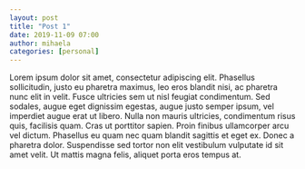 ```yaml
---
layout: post
title: "Post 1"
date: 2019-11-09 07:00
author: mihaela
categories: [personal]
---
```


Lorem ipsum dolor sit amet, consectetur adipiscing elit. Phasellus sollicitudin, justo eu pharetra maximus, leo eros blandit nisi, ac pharetra nunc elit in velit. Fusce ultricies sem ut nisl feugiat condimentum. Sed sodales, augue eget dignissim egestas, augue justo semper ipsum, vel imperdiet augue erat ut libero. Nulla non mauris ultricies, condimentum risus quis, facilisis quam. Cras ut porttitor sapien. Proin finibus ullamcorper arcu vel dictum. Phasellus eu quam nec quam blandit sagittis et eget ex. Donec a pharetra dolor. Suspendisse sed tortor non elit vestibulum vulputate id sit amet velit. Ut mattis magna felis, aliquet porta eros tempus at.